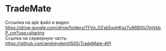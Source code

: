 # TradeMate
Сссылка на apk файл и видео: https://drive.google.com/drive/folders/1YVq_OZsb5xqhKgz7u96BI0U7mVkbP_cm?usp=sharing<br>
Ссылка на серверную часть: https://github.com/andreydem0505/TradeMate-API
